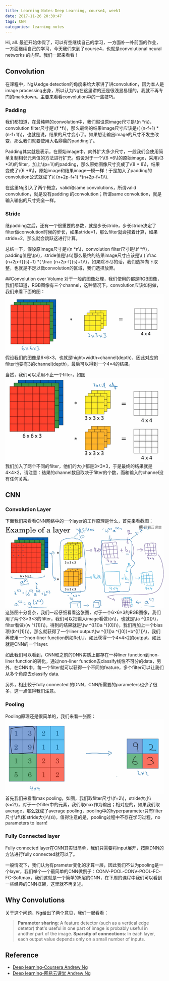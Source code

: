 ```yaml
---
title: Learning Notes-Deep Learning, course4, week1
date: 2017-11-26 20:30:47
tags: CNN
categories: learning notes
---
```

Hi, all. 最近开始休假了，可以有空继续自己的学习，一方面补一补前面的作业，一方面继续自己的学习，今天我们来到了course4，也就是convolutional neural networks 的内容。我们一起来看看！
<!--more-->
## Convolution
在课程中，Ng从edge detection的角度来给大家讲了讲convolution，因为本人是image processing出身，所以认为Ng在这里讲的还是很浅显易懂的，我就不再专门的markdown。主要来看看convolution中的一些技巧。
### Padding
我们都知道，在最纯粹的convolution中，我们假设原image尺寸是\\(n \*n\\)，convolution filter尺寸是\\(f \*f\\)，那么最终的结果image尺寸应该是\\( (n-f+1) \*(n-f+1)\\)，也就是说，结果的尺寸变小了。如果想让输出image的尺寸不发生改变，那么我们就要使用大名鼎鼎的padding了。

Padding其实就是表示，在原始image中，向外扩大多少尺寸，一般我们会使用简单复制相邻元素值的方法进行扩充。假设对于一个\\(6 \*6\\)的原始image，采用\\(3 \*3\\)的filter，加上\\\(p=1\\)的padding，那么原始图像尺寸变成了\\(8 \* 8\\)，结果变成了\\(6 \*6\\)，原始image和结果image一模一样！于是加入了padding的convolution公式就成了\\( (n+2p-f+1) \*(n+2p-f+1)\\).

在这里Ng引入了两个概念，valid和same convolutions，所谓valid convolution，就是没有padding 的convolution；所谓same convolution，就是输入输出的尺寸完全一样。

### Stride
继padding之后，还有一个很重要的参数，就是步长stride，步长stride决定了filter做convolution时候的步长，如果stride=1，那么filter就会挨着计算，如果stride=2，那么就会跳跃这进行计算。

总结一下，假设原image尺寸是\\(n \*n\\)，convolution filter尺寸是\\(f \*f\\)，padding值是\\(p\\)，stride值是\\(s\\)那么最终的结果image尺寸应该是\\( ( \frac {n+2p-f}{s}+1) \*( \frac {n+2p-f}{s}+1)\\)，如果除不尽的话，我们选择向下取整，也就是不足以做convolution的区域，我们选择放弃。

##Convolution over Volume
对于一般的图像处理，我们使用的都是RGB图像，我们都知道，RGB图像有三个channel，这种情况下，convolution应该如何做，我们来看下面的图：
![](https://github.com/JoeAsir/blog-image/raw/master/blog/13/13-1.png)
假设我们的图像是6×6×3，也就是hight×width×channel(depth)，因此对应的filter也要有3的channel(depth)，最后可以得到一个4×4的结果。

当然，我们可以采用不止一个filter，如图
![](https://github.com/JoeAsir/blog-image/raw/master/blog/13/13-2.png)
我们加入了两个不同的filter，他们的大小都是3×3×3，于是最终的结果就是4×4×2，请注意：结果的channel数目取决于filter的个数，而和输入的channel没有任何关系。

## CNN
### Convolution Layer
下面我们来看看CNN网络中的一个layer的工作原理是什么，首先来看截图：
![](https://github.com/JoeAsir/blog-image/raw/master/blog/13/13-3.png)
这张图十分复杂，我们一起仔细看看这张图，对于一个6×6×3的RGB图像，我们用了两个3×3×3的filter，我们可以把输入image看做\\(x\\)，也就是\\(a ^{[0]}\\)，filter看做\\(w ^{[1]}\\)，得到的结果就是\\(w ^{[1]}a ^{[0]}\\)，我们再加上一个bias项\\(b^{[1]}\\)，那么就获得了一个liner output\\(w ^{[1]}a ^{[0]}+b^{[1]}\\)，我们再使用一个non-liner function例如ReLU，如此获得一个4×4×2的output。如此就是CNN的一个layer.

如此我们可以看到，CNN和之前的DNN实质上都存在一种liner function到non-liner function的转化，通过non-liner function去classify线性不可分的data，另外，在CNN中，每一个filter就可以获得一个不同的feature，多个filter可以让我们从多个角度去classify data.

另外，相比较于fully connected 的DNN，CNN所需要的parameters也少了很多，这一点值得我们注意。

### Pooling
Pooling原理还是很简单的，我们来看一张图：
![](https://github.com/JoeAsir/blog-image/raw/master/blog/13/13-4.png)
首先我们来看看max pooling，如图，我们取filter尺寸\\(f=2\\)，stride大小\\(s=2\\)，对于一个filter中的元素，我们取max作为输出；相对应的，如果我们取average，那么就成了average pooling，pooling中的hyperparameter只有filter尺寸\\(f\\)和stride大小\\(s\\)，值得注意的是，pooling过程中不存在学习过程，no parameters to learn!

### Fully Connected layer
Fully connected layer在CNN其实很简单，我们只需要将input展开，按照DNN的方法进行fully connected就可以了。

一般情况下，我们认为有prameter变化的才算一层，因此我们不认为pooling是一个layer，我们举个一个最简单的CNN做例子：CONV-POOL-CONV-POOL-FC-FC-Softmax，我们这就是一个简单的5层的CNN，在下周的课程中我们可以看到一些经典的CNN框架，这里就不再复述。

## Why Convolutions
关于这个问题，Ng给出了两个意见，我们一起看看：
> **Parameter sharing**: A feature detector (such as a vertical edge detetor) that's useful in one part of image is probably useful in another part of the image.
**Sparsity of connections**: In  each layer, each output value depends only on a small number of inputs.

## Reference
* [Deep learning-Coursera Andrew Ng](hhttps://www.coursera.org/learn/convolutional-neural-networks)
* [Deep learning-网易云课堂 Andrew Ng](https://mooc.study.163.com/course/2001281004#/info)
